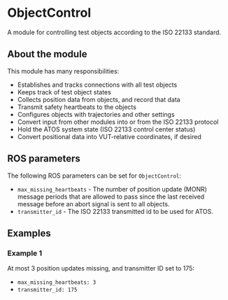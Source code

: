 # ObjectControl
A module for controlling test objects according to the ISO 22133 standard.
## About the module
This module has many responsibilities:
- Establishes and tracks connections with all test objects
- Keeps track of test object states
- Collects position data from objects, and record that data
- Transmit safety heartbeats to the objects
- Configures objects with trajectories and other settings
- Convert input from other modules into or from the ISO 22133 protocol
- Hold the ATOS system state (ISO 22133 control center status)
- Convert positional data into VUT-relative coordinates, if desired

## ROS parameters
The following ROS parameters can be set for `ObjectControl`:

- `max_missing_heartbeats` - The number of position update (MONR) message periods that are allowed to pass since the last received message before an abort signal is sent to all objects. 
- `transmitter_id` - The ISO 22133 transmitted id to be used for ATOS.


## Examples
### Example 1
At most 3 position updates missing, and transmitter ID set to 175:
- `max_missing_heartbeats: 3`
- `transmitter_id: 175`
